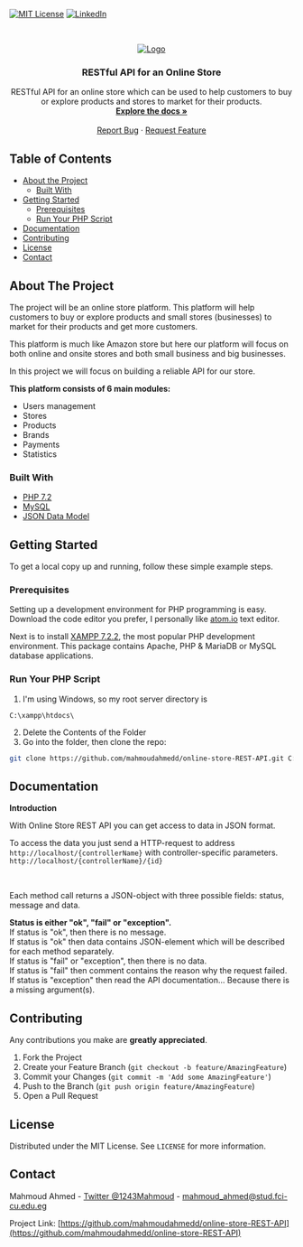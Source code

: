 [![MIT License][license-shield]][license-url]
[![LinkedIn][linkedin-shield]][linkedin-url]



<!-- PROJECT LOGO -->
<br/>
<p align="center">
  <a href="https://github.com/othneildrew/Best-README-Template">
    <img src="https://miro.medium.com/max/1400/1*sPLooWMag11pjZnzYXIQCA.png" alt="Logo" >
  </a>

  <h3 align="center">RESTful API for an Online Store</h3>

  <p align="center">
  RESTful API for an online store which can be used to help customers to buy or explore products and stores to market for their products.
    <br />
    <a href="https://github.com/mahmoudahmedd/store-online-API"><strong>Explore the docs »</strong></a>
    <br />
    <br />
    <a href="https://github.com/mahmoudahmedd/store-online-API/issues">Report Bug</a>
    ·
    <a href="https://github.com/mahmoudahmedd/store-online-API/issues">Request Feature</a>
  </p>
</p>



<!-- TABLE OF CONTENTS -->
## Table of Contents

* [About the Project](#about-the-project)
  * [Built With](#built-with)
* [Getting Started](#getting-started)
  * [Prerequisites](#prerequisites)
  * [Run Your PHP Script](#Run-Your-PHP-Script)
* [Documentation](#documentation)
* [Contributing](#contributing)
* [License](#license)
* [Contact](#contact)



<!-- ABOUT THE PROJECT -->
## About The Project


The project will be an online store platform. This platform will help customers to buy or explore products and small stores (businesses) to market for their products and get more customers. 

This platform is much like Amazon store but here our platform will focus on both online and onsite stores and both small business and big businesses.

In this project we will focus on building a reliable API for our store. 

<b>This platform consists of 6 main modules:</b>
* Users management
* Stores
* Products
* Brands
* Payments
* Statistics


### Built With
* [PHP 7.2](https://www.php.net/releases/7_2_0.php)
* [MySQL](https://www.mysql.com/)
* [JSON Data Model](https://www.json.org/json-en.html)




<!-- GETTING STARTED -->
## Getting Started

To get a local copy up and running, follow these simple example steps.

### Prerequisites

Setting up a development environment for PHP programming is easy. Download the code editor you prefer, I personally like <a href="https://atom.io/" target="_blank" rel="noopener">atom.io</a> text editor.

Next is to install <a href="https://www.apachefriends.org/download.html" target="_blank" rel="noopener">XAMPP 7.2.2</a>, the most popular PHP development environment. This package contains Apache, PHP & MariaDB or MySQL database applications.

### Run Your PHP Script

1. I'm using Windows, so my root server directory is
```
C:\xampp\htdocs\
```
2. Delete the Contents of the Folder
3. Go into the folder, then clone the repo:
```sh
git clone https://github.com/mahmoudahmedd/online-store-REST-API.git C:\xampp\htdocs\
```



<!-- Documentation -->
## Documentation

<b>Introduction</b>

With Online Store REST API you can get access to data in JSON format.

To access the data you just send a HTTP-request to address ```http://localhost/{controllerName}``` with controller-specific parameters. ```http://localhost/{controllerName}/{id}```

<br>

Each method call returns a JSON-object with three possible fields: status, message and data.

<b>Status is either "ok", "fail" or "exception".</b>
<br>
If status is "ok", then there is no message.
<br>
If status is "ok" then data contains JSON-element which will be described for each method separately. 
<br>
If status is "fail" or "exception", then there is no data.
<br>
If status is "fail" then comment contains the reason why the request failed. 
<br>
If status is "exception" then read the API documentation... Because there is a missing argument(s). 




<!-- CONTRIBUTING -->
## Contributing

Any contributions you make are **greatly appreciated**.

1. Fork the Project
2. Create your Feature Branch (`git checkout -b feature/AmazingFeature`)
3. Commit your Changes (`git commit -m 'Add some AmazingFeature'`)
4. Push to the Branch (`git push origin feature/AmazingFeature`)
5. Open a Pull Request



<!-- LICENSE -->
## License

Distributed under the MIT License. See `LICENSE` for more information.



<!-- CONTACT -->
## Contact

Mahmoud Ahmed - [Twitter @1243Mahmoud](https://twitter.com/1243Mahmoud) - mahmoud_ahmed@stud.fci-cu.edu.eg

Project Link: [https://github.com/mahmoudahmedd/online-store-REST-API](https://github.com/mahmoudahmedd/online-store-REST-API)



<!-- MARKDOWN LINKS & IMAGES -->
[license-shield]: https://img.shields.io/github/license/othneildrew/Best-README-Template.svg?style=flat-square
[license-url]: https://github.com/mahmoudahmedd/online-store-REST-API/blob/master/LICENSE.txt
[linkedin-shield]: https://img.shields.io/badge/-LinkedIn-black.svg?style=flat-square&logo=linkedin&colorB=555
[linkedin-url]: https://www.linkedin.com/in/mahmoudaahmedd/
